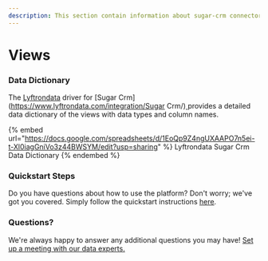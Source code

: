 ```yaml
---
description: This section contain information about sugar-crm connector views information
---
```


# Views

### Data Dictionary

The [Lyftrondata](https://www.lyftrondata.com/) driver for [Sugar Crm](https://www.lyftrondata.com/integration/Sugar Crm/)[ ](https://www.lyftrondata.com/integration/sugar-crm/)provides a detailed data dictionary of the views with data types and column names.

{% embed url="https://docs.google.com/spreadsheets/d/1EoQp9Z4ngUXAAPO7n5ei-t-Xl0iagGniVo3z44BWSYM/edit?usp=sharing" %}
Lyftrondata Sugar Crm Data Dictionary
{% endembed %}

### Quickstart Steps

Do you have questions about how to use the platform? Don't worry; we've got you covered. Simply follow the quickstart instructions [here](../../../../quickstart-steps.md).

### Questions? <a href="#questions" id="questions"></a>

We're always happy to answer any additional questions you may have! [Set up a meeting with our data experts.](https://www.lyftrondata.com/book-a-meeting/)


